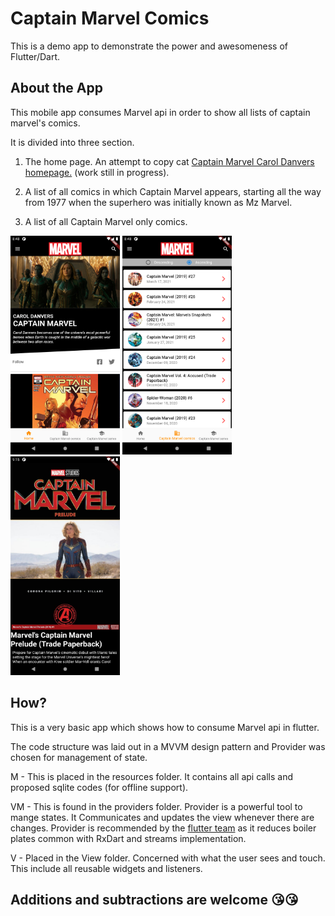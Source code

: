 # Captain Marvel Comics

This is a demo app to demonstrate the power and awesomeness of Flutter/Dart.
## About the App

This mobile app consumes Marvel api in order to show all lists of captain marvel's comics.

It is divided into three section.
1. The home page. An attempt to copy cat [Captain Marvel Carol Danvers homepage.](https://www.marvel.com/characters/captain-marvel-carol-danvers) (work still in progress).

2.  A list of all comics in which Captain Marvel appears, starting all the way from 1977 when the superhero was initially known as Mz Marvel.

3. A list of all Captain Marvel only comics.

<img src="https://github.com/1pluszone/captain-marvel-comics/blob/dev/screenshots/homePage.png" height="350">

<img src="https://github.com/1pluszone/captain-marvel-comics/blob/dev/screenshots/listPage.png" height="350">

<img src="https://github.com/1pluszone/captain-marvel-comics/blob/dev/screenshots/each_comic.png" height="350">


## How?
This is a very basic app which shows how to consume Marvel api in flutter.

The code structure was laid out in a MVVM design pattern and Provider was chosen for management of state.

M - This is placed in the resources folder. It contains all api calls and proposed sqlite codes (for offline support).

VM - This is found in the providers folder. Provider is a powerful tool to mange states. It Communicates and updates the view whenever there are changes. Provider is  recommended by the [flutter team](https://flutter.dev/docs/development/data-and-backend/state-mgmt/simple) as it reduces boiler plates common with RxDart and streams implementation.

V - Placed in the View folder. Concerned with what the user sees and touch. This include all reusable widgets and listeners.



## Additions and subtractions are welcome :kissing_heart::kissing_heart:


